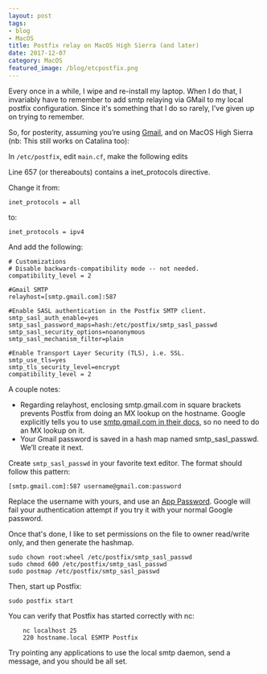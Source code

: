 ```yaml
---
layout: post
tags:
- blog
- MacOS
title: Postfix relay on MacOS High Sierra (and later)
date: 2017-12-07
category: MacOS
featured_image: /blog/etcpostfix.png
---
```


Every once in a while, I wipe and re-install my laptop. When I do that, I invariably have to remember to add smtp relaying via GMail to my local postfix configuration. Since it's something that I do so rarely, I've given up on trying to remember.

So, for posterity, assuming you’re using [Gmail](https://mail.google.com), and on MacOS High Sierra (nb: This still works on Catalina too):

In `/etc/postfix`, edit `main.cf`, make the following edits

Line 657 (or thereabouts) contains a inet_protocols directive.

Change it from:

``` shell
inet_protocols = all
```

to:

``` shell
inet_protocols = ipv4
```

And add the following:

``` shell
# Customizations
# Disable backwards-compatibility mode -- not needed.
compatibility_level = 2

#Gmail SMTP
relayhost=[smtp.gmail.com]:587

#Enable SASL authentication in the Postfix SMTP client.
smtp_sasl_auth_enable=yes
smtp_sasl_password_maps=hash:/etc/postfix/smtp_sasl_passwd
smtp_sasl_security_options=noanonymous
smtp_sasl_mechanism_filter=plain

#Enable Transport Layer Security (TLS), i.e. SSL.
smtp_use_tls=yes
smtp_tls_security_level=encrypt
compatibility_level = 2
```

A couple notes:

- Regarding relayhost, enclosing smtp.gmail.com in square brackets prevents Postfix from doing an MX lookup on the hostname.  Google explicitly tells you to use [smtp.gmail.com in their docs](https://support.google.com/a/answer/2956491?hl=en), so no need to do an MX lookup on it.
- Your Gmail password is saved in a hash map named smtp_sasl_passwd.  We’ll create it next.

Create `smtp_sasl_passwd` in your favorite text editor. The format should follow this pattern:

    [smtp.gmail.com]:587 username@gmail.com:password

Replace the username with yours, and use an [App Password](https://myaccount.google.com/apppasswords).  Google will fail your authentication attempt if you try it with your normal Google password.

Once that's done, I like to set permissions on the file to owner read/write only, and then generate the hashmap.

``` shell
sudo chown root:wheel /etc/postfix/smtp_sasl_passwd
sudo chmod 600 /etc/postfix/smtp_sasl_passwd
sudo postmap /etc/postfix/smtp_sasl_passwd
```

Then, start up Postfix:

``` shell
sudo postfix start
```

You can verify that Postfix has started correctly with nc:

``` shell
    nc localhost 25
    220 hostname.local ESMTP Postfix
```

Try pointing any applications to use the local smtp daemon, send a message, and you should be all set.
